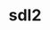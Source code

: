---
title: "sdl2"
layout: cache
categories: [package, develop]
meta: {"compilers": ["gcc@=11.4.0", "oneapi@=2024.2.1"], "num_specs": 11, "num_specs_by_stack": {"e4s": 6, "e4s-oneapi": 5, "root": 11}, "oss": ["ubuntu22.04"], "platforms": ["linux"], "stacks": ["e4s", "e4s-oneapi", "root"], "targets": ["x86_64_v3"], "versions": ["2.30.3"]}
spec_details: [{"compiler": "gcc@=11.4.0", "hash": "5y3sd7ccenadyh2qod2pswij2ihmh6ko", "os": "ubuntu22.04", "platform": "linux", "size": "-", "stacks": ["e4s", "root"], "tarball": "https://binaries.spack.io/develop/build_cache/linux-ubuntu22.04-x86_64_v3/gcc-11.4.0/sdl2-2.30.3/linux-ubuntu22.04-x86_64_v3-gcc-11.4.0-sdl2-2.30.3-5y3sd7ccenadyh2qod2pswij2ihmh6ko.spack", "target": "x86_64_v3", "variants": ["build_system=cmake", "build_type=Release", "generator=make", "~ipo"], "versions": ["2.30.3"]}, {"compiler": "gcc@=11.4.0", "hash": "5zmfheg5pkq4wxl4s4zsfa7pinnj4wic", "os": "ubuntu22.04", "platform": "linux", "size": "-", "stacks": ["e4s", "root"], "tarball": "https://binaries.spack.io/develop/build_cache/linux-ubuntu22.04-x86_64_v3/gcc-11.4.0/sdl2-2.30.3/linux-ubuntu22.04-x86_64_v3-gcc-11.4.0-sdl2-2.30.3-5zmfheg5pkq4wxl4s4zsfa7pinnj4wic.spack", "target": "x86_64_v3", "variants": ["build_system=cmake", "build_type=Release", "generator=make", "~ipo"], "versions": ["2.30.3"]}, {"compiler": "gcc@=11.4.0", "hash": "6w4xhndnwat3f3gy6j4ehvx7rxw5my5a", "os": "ubuntu22.04", "platform": "linux", "size": "-", "stacks": ["e4s", "root"], "tarball": "https://binaries.spack.io/develop/build_cache/linux-ubuntu22.04-x86_64_v3/gcc-11.4.0/sdl2-2.30.3/linux-ubuntu22.04-x86_64_v3-gcc-11.4.0-sdl2-2.30.3-6w4xhndnwat3f3gy6j4ehvx7rxw5my5a.spack", "target": "x86_64_v3", "variants": ["build_system=cmake", "build_type=Release", "generator=make", "~ipo"], "versions": ["2.30.3"]}, {"compiler": "oneapi@=2024.2.1", "hash": "c3ztxtlqma7qcfuiq4a4tmprcze2rn7k", "os": "ubuntu22.04", "platform": "linux", "size": "-", "stacks": ["e4s-oneapi", "root"], "tarball": "https://binaries.spack.io/develop/build_cache/linux-ubuntu22.04-x86_64_v3/oneapi-2024.2.1/sdl2-2.30.3/linux-ubuntu22.04-x86_64_v3-oneapi-2024.2.1-sdl2-2.30.3-c3ztxtlqma7qcfuiq4a4tmprcze2rn7k.spack", "target": "x86_64_v3", "variants": ["build_system=cmake", "build_type=Release", "generator=make", "~ipo"], "versions": ["2.30.3"]}, {"compiler": "gcc@=11.4.0", "hash": "dn2l5sdh5zyy2ubqfw5ke7hv2xnovcwi", "os": "ubuntu22.04", "platform": "linux", "size": "-", "stacks": ["e4s", "root"], "tarball": "https://binaries.spack.io/develop/build_cache/linux-ubuntu22.04-x86_64_v3/gcc-11.4.0/sdl2-2.30.3/linux-ubuntu22.04-x86_64_v3-gcc-11.4.0-sdl2-2.30.3-dn2l5sdh5zyy2ubqfw5ke7hv2xnovcwi.spack", "target": "x86_64_v3", "variants": ["build_system=cmake", "build_type=Release", "generator=make", "~ipo"], "versions": ["2.30.3"]}, {"compiler": "oneapi@=2024.2.1", "hash": "f5n6uos5hbo5xostsds73b7bjqnp2oph", "os": "ubuntu22.04", "platform": "linux", "size": "-", "stacks": ["e4s-oneapi", "root"], "tarball": "https://binaries.spack.io/develop/build_cache/linux-ubuntu22.04-x86_64_v3/oneapi-2024.2.1/sdl2-2.30.3/linux-ubuntu22.04-x86_64_v3-oneapi-2024.2.1-sdl2-2.30.3-f5n6uos5hbo5xostsds73b7bjqnp2oph.spack", "target": "x86_64_v3", "variants": ["build_system=cmake", "build_type=Release", "generator=make", "~ipo"], "versions": ["2.30.3"]}, {"compiler": "oneapi@=2024.2.1", "hash": "nvywpivmmnbs4mh5ifflbhlnhi4p5xmy", "os": "ubuntu22.04", "platform": "linux", "size": "-", "stacks": ["e4s-oneapi", "root"], "tarball": "https://binaries.spack.io/develop/build_cache/linux-ubuntu22.04-x86_64_v3/oneapi-2024.2.1/sdl2-2.30.3/linux-ubuntu22.04-x86_64_v3-oneapi-2024.2.1-sdl2-2.30.3-nvywpivmmnbs4mh5ifflbhlnhi4p5xmy.spack", "target": "x86_64_v3", "variants": ["build_system=cmake", "build_type=Release", "generator=make", "~ipo"], "versions": ["2.30.3"]}, {"compiler": "gcc@=11.4.0", "hash": "o3gfngxgwwdnppmrovofjzsiw6otogpb", "os": "ubuntu22.04", "platform": "linux", "size": "-", "stacks": ["e4s", "root"], "tarball": "https://binaries.spack.io/develop/build_cache/linux-ubuntu22.04-x86_64_v3/gcc-11.4.0/sdl2-2.30.3/linux-ubuntu22.04-x86_64_v3-gcc-11.4.0-sdl2-2.30.3-o3gfngxgwwdnppmrovofjzsiw6otogpb.spack", "target": "x86_64_v3", "variants": ["build_system=cmake", "build_type=Release", "generator=make", "~ipo"], "versions": ["2.30.3"]}, {"compiler": "oneapi@=2024.2.1", "hash": "pjq2ismm3ianvlovsa7l7bnmlnzjz5bc", "os": "ubuntu22.04", "platform": "linux", "size": "-", "stacks": ["e4s-oneapi", "root"], "tarball": "https://binaries.spack.io/develop/build_cache/linux-ubuntu22.04-x86_64_v3/oneapi-2024.2.1/sdl2-2.30.3/linux-ubuntu22.04-x86_64_v3-oneapi-2024.2.1-sdl2-2.30.3-pjq2ismm3ianvlovsa7l7bnmlnzjz5bc.spack", "target": "x86_64_v3", "variants": ["build_system=cmake", "build_type=Release", "generator=make", "~ipo"], "versions": ["2.30.3"]}, {"compiler": "gcc@=11.4.0", "hash": "qcs66ocehxjpi7hmmrfqpqtlx4cmpj2m", "os": "ubuntu22.04", "platform": "linux", "size": "-", "stacks": ["e4s", "root"], "tarball": "https://binaries.spack.io/develop/build_cache/linux-ubuntu22.04-x86_64_v3/gcc-11.4.0/sdl2-2.30.3/linux-ubuntu22.04-x86_64_v3-gcc-11.4.0-sdl2-2.30.3-qcs66ocehxjpi7hmmrfqpqtlx4cmpj2m.spack", "target": "x86_64_v3", "variants": ["build_system=cmake", "build_type=Release", "generator=make", "~ipo"], "versions": ["2.30.3"]}, {"compiler": "oneapi@=2024.2.1", "hash": "wqwqoi6tunsuacwgdkq6amkgc6uq4wne", "os": "ubuntu22.04", "platform": "linux", "size": "-", "stacks": ["e4s-oneapi", "root"], "tarball": "https://binaries.spack.io/develop/build_cache/linux-ubuntu22.04-x86_64_v3/oneapi-2024.2.1/sdl2-2.30.3/linux-ubuntu22.04-x86_64_v3-oneapi-2024.2.1-sdl2-2.30.3-wqwqoi6tunsuacwgdkq6amkgc6uq4wne.spack", "target": "x86_64_v3", "variants": ["build_system=cmake", "build_type=Release", "generator=make", "~ipo"], "versions": ["2.30.3"]}]
---